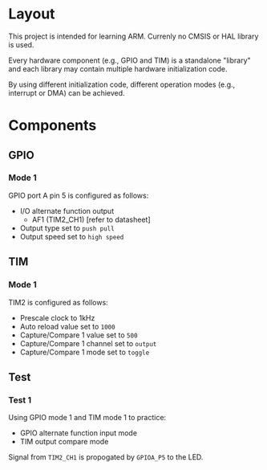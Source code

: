 # Layout
This project is intended for learning ARM. Currenly no CMSIS or HAL library is used.

Every hardware component (e.g., GPIO and TIM) is a standalone "library" and each library may contain multiple hardware initialization code.

By using different initialization code, different operation modes (e.g., interrupt or DMA) can be achieved.

# Components
## GPIO
### Mode 1
GPIO port A pin 5 is configured as follows:
- I/O alternate function output 
    - AF1 (TIM2_CH1) [refer to datasheet]
- Output type set to `push pull`
- Output speed set to `high speed`

## TIM
### Mode 1
TIM2 is configured as follows:
- Prescale clock to 1kHz
- Auto reload value set to `1000`
- Capture/Compare 1 value set to `500`
- Capture/Compare 1 channel set to `output`
- Capture/Compare 1 mode set to `toggle`

## Test
### Test 1
Using GPIO mode 1 and TIM mode 1 to practice:
- GPIO alternate function input mode
- TIM output compare mode

Signal from `TIM2_CH1` is propogated by `GPIOA_P5` to the LED.